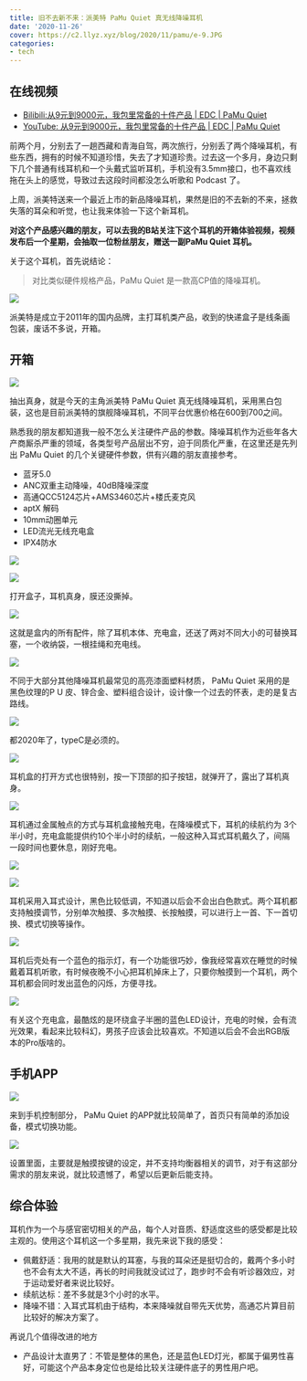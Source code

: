 ```yaml
---
title: 旧不去新不来：派美特 PaMu Quiet 真无线降噪耳机
date: '2020-11-26'
cover: https://c2.llyz.xyz/blog/2020/11/pamu/e-9.JPG
categories:
- tech
---
```


## **在线视频**

- [Bilibili:从9元到9000元，我包里常备的十件产品 | EDC | PaMu Quiet](https://www.bilibili.com/video/BV1uK411G74k)
- [YouTube: 从9元到9000元，我包里常备的十件产品 | EDC | PaMu Quiet](https://www.youtube.com/watch?v=qnMAaPKmUN8)

前两个月，分别去了一趟西藏和青海自驾，两次旅行，分别丢了两个降噪耳机，有些东西，拥有的时候不知道珍惜，失去了才知道珍贵。过去这一个多月，身边只剩下几个普通有线耳机和一个头戴式监听耳机，手机没有3.5mm接口，也不喜欢线拖在头上的感觉，导致过去这段时间都没怎么听歌和 Podcast 了。

上周，派美特送来一个最近上市的新品降噪耳机，果然是旧的不去新的不来，拯救失落的耳朵和听觉，也让我来体验一下这个新耳机。

**对这个产品感兴趣的朋友，可以去我的B站关注下这个耳机的开箱体验视频，视频发布后一个星期，会抽取一位粉丝朋友，赠送一副PaMu Quiet 耳机。**

关于这个耳机，首先说结论：

> 对比类似硬件规格产品，PaMu Quiet 是一款高CP值的降噪耳机。

![](https://c2.llyz.xyz/blog/2020/11/pamu/e-1.JPG)

派美特是成立于2011年的国内品牌，主打耳机类产品，收到的快递盒子是线条画包装，废话不多说，开箱。

## **开箱**

![](https://c2.llyz.xyz/blog/2020/11/pamu/e-2.JPG)

抽出真身，就是今天的主角派美特 PaMu Quiet 真无线降噪耳机，采用黑白包装，这也是目前派美特的旗舰降噪耳机，不同平台优惠价格在600到700之间。

熟悉我的朋友都知道我一般不怎么关注硬件产品的参数。降噪耳机作为近些年各大产商厮杀严重的领域，各类型号产品层出不穷，迫于同质化严重，在这里还是先列出 PaMu Quiet 的几个关键硬件参数，供有兴趣的朋友直接参考。

- 蓝牙5.0
- ANC双重主动降噪，40dB降噪深度
- 高通QCC5124芯片+AMS3460芯片+楼氏麦克风
- aptX 解码
- 10mm动圈单元
- LED流光无线充电盒
- IPX4防水

![](https://c2.llyz.xyz/blog/2020/11/pamu/e-3.JPG)

![](https://c2.llyz.xyz/blog/2020/11/pamu/e-4.JPG)

打开盒子，耳机真身，膜还没撕掉。

![](https://c2.llyz.xyz/blog/2020/11/pamu/e-5.JPG)

这就是盒内的所有配件，除了耳机本体、充电盒，还送了两对不同大小的可替换耳塞，一个收纳袋，一根挂绳和充电线。

![](https://c2.llyz.xyz/blog/2020/11/pamu/e-6.JPG)

不同于大部分其他降噪耳机最常见的高亮漆面塑料材质， PaMu Quiet 采用的是黑色纹理的P U 皮、锌合金、塑料组合设计，设计像一个过去的怀表，走的是复古路线。

![](https://c2.llyz.xyz/blog/2020/11/pamu/e-7.JPG)

都2020年了，typeC是必须的。

![](https://c2.llyz.xyz/blog/2020/11/pamu/e-8.JPG)

耳机盒的打开方式也很特别，按一下顶部的扣子按钮，就弹开了，露出了耳机真身。

![](https://c2.llyz.xyz/blog/2020/11/pamu/e-11.JPG)

耳机通过金属触点的方式与耳机盒接触充电，在降噪模式下，耳机的续航约为 3个半小时，充电盒能提供约10个半小时的续航，一般这种入耳式耳机戴久了，间隔一段时间也要休息，刚好充电。

![](https://c2.llyz.xyz/blog/2020/11/pamu/e-9.JPG)

![](https://c2.llyz.xyz/blog/2020/11/pamu/e-10.JPG)

耳机采用入耳式设计，黑色比较低调，不知道以后会不会出白色款式。两个耳机都支持触摸调节，分别单次触摸、多次触摸、长按触摸，可以进行上一首、下一首切换、模式切换等操作。

![](https://c2.llyz.xyz/blog/2020/11/pamu/e-12.JPG)

耳机后壳处有一个蓝色的指示灯，有一个功能很巧妙，像我经常喜欢在睡觉的时候戴着耳机听歌，有时候夜晚不小心把耳机掉床上了，只要你触摸到一个耳机，两个耳机都会同时发出蓝色的闪烁，方便寻找。

![](https://c2.llyz.xyz/blog/2020/11/pamu/e-14.JPG)

有关这个充电盒，最酷炫的是环绕盒子半圈的蓝色LED设计，充电的时候，会有流光效果，看起来比较科幻，男孩子应该会比较喜欢。不知道以后会不会出RGB版本的Pro版啥的。

## **手机APP**

![](https://c2.llyz.xyz/blog/2020/11/pamu/s-1.JPG?ver=1)

来到手机控制部分， PaMu Quiet 的APP就比较简单了，首页只有简单的添加设备，模式切换功能。

![](https://c2.llyz.xyz/blog/2020/11/pamu/s-2.JPG)

设置里面，主要就是触摸按键的设定，并不支持均衡器相关的调节，对于有这部分需求的朋友来说，就比较遗憾了，希望以后更新后能支持。

## 综合体验

耳机作为一个与感官密切相关的产品，每个人对音质、舒适度这些的感受都是比较主观的。使用这个耳机这一个多星期，我先来说下我的感受：

- 佩戴舒适：我用的就是默认的耳塞，与我的耳朵还是挺切合的，戴两个多小时也不会有太大不适，再长的时间我就没试过了，跑步时不会有听诊器效应，对于运动爱好者来说比较好。
- 续航达标：差不多就是3个小时的水平。
- 降噪不错：入耳式耳机由于结构，本来降噪就自带先天优势，高通芯片算目前比较好的解决方案了。

再说几个值得改进的地方

- 产品设计太直男了：不管是整体的黑色，还是蓝色LED灯光，都属于偏男性喜好，可能这个产品本身定位也是给比较关注硬件底子的男性用户吧。
